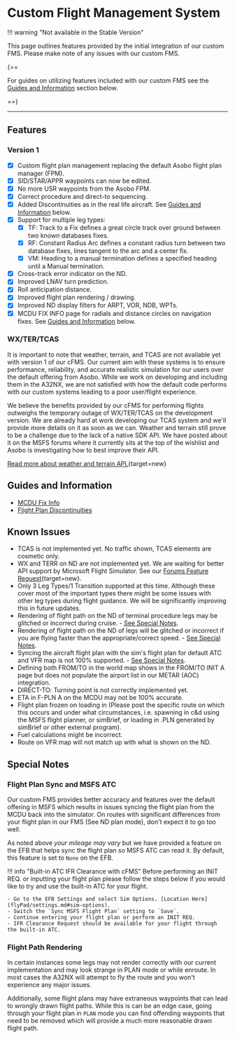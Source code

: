 # Custom Flight Management System

!!! warning "Not available in the Stable Version"

This page outlines features provided by the initial integration of our custom FMS. Please make note of any issues with our custom FMS.

{==

For guides on utilizing features included with our custom FMS see the [Guides and Information](#guides-and-information) section below.

==}

---

## Features

### Version 1

- [x] Custom flight plan management replacing the default Asobo flight plan manager (FPM).
- [x] SID/STAR/APPR waypoints can now be edited.
- [x] No more USR waypoints from the Asobo FPM.
- [x] Correct procedure and direct-to sequencing.
- [x] Added Discontinuities as in the real life aircraft. See [Guides and Information](#guides-and-information) below.
- [x] Support for multiple leg types:
    - [x] TF: Track to a Fix defines a great circle track over ground between two known databases fixes.
    - [x] RF: Constant Radius Arc defines a constant radius turn between two database fixes, lines tangent to the arc and a center fix.
    - [x] VM: Heading to a manual termination defines a specified heading until a Manual termination.
- [x] Cross-track error indicator on the ND.
- [x] Improved LNAV turn prediction.
- [x] Roll anticipation distance.
- [x] Improved flight plan rendering / drawing.
- [x] Improved ND display filters for ARPT, VOR, NDB, WPTs.
- [x] MCDU FIX INFO page for radials and distance circles on navigation fixes. See [Guides and Information](#guides-and-information) below.

### WX/TER/TCAS

It is important to note that weather, terrain, and TCAS are not available yet with version 1 of our cFMS. Our current aim with these systems is to ensure performance, reliability, and accurate realistic simulation for our users over the default offering from Asobo. While we work on developing and including them in the A32NX, we are not satisfied with how the default code performs with our custom systems leading to a poor user/flight experience.

We believe the benefits provided by our cFMS for performing flights outweighs the temporary outage of WX/TER/TCAS on the development version. We are already hard at work developing our TCAS system and we'll provide more details on it as soon as we can. Weather and terrain still prove to be a challenge due to the lack of a native SDK API. We have posted about it on the MSFS forums where it currently sits at the top of the wishlist and Asobo is investigating how to best improve their API.

[Read more about weather and terrain API.](https://forums.flightsimulator.com/t/implement-weather-and-terrain-api-s-for-aircraft-developers-to-implement-accurate-radar-predictive-windshear-egpws-and-metar-wind-uplink/442016){target=new}

## Guides and Information

- [MCDU Fix Info](./fixinfo.md)
- [Flight Plan Discontinuities](../../pilots-corner/beginner-guide/preparing-mcdu.md#discontinuity)

## Known Issues

- TCAS is not implemented yet. No traffic shown, TCAS elements are cosmetic only.
- WX and TERR on ND are not implemented yet. We are waiting for better API support by Microsoft Flight Simulator. See our [Forums Feature Request](https://forums.flightsimulator.com/t/implement-weather-and-terrain-api-s-for-aircraft-developers-to-implement-accurate-radar-predictive-windshear-egpws-and-metar-wind-uplink/442016){target=new}.
- Only 3 Leg Types/1 Transition supported at this time. Although these cover most of the important types there might be some issues with other leg types during flight guidance. We will be significantly improving this in future updates.
- Rendering of flight path on the ND of terminal procedure legs may be glitched or incorrect during cruise. - [See Special Notes](../feature-guides/cFMS.md#flight-path-rendering).
- Rendering of flight path on the ND of legs will be glitched or incorrect if you are flying faster than the appropriate/correct speed. - [See Special Notes](../feature-guides/cFMS.md#flight-path-rendering).
- Syncing the aircraft flight plan with the sim's flight plan for default ATC and VFR map is not 100% supported. - [See Special Notes](../feature-guides/cFMS.md#flight-plan-sync-and-msfs-atc).
- Defining both FROM/TO in the world map shows in the FROM/TO INIT A page but does not populate the airport list in our METAR (AOC) integration.
- DIRECT-TO: Turning point is not correctly implemented yet.
- ETA in F-PLN A on the MCDU may not be 100% accurate.
- Flight plan frozen on loading in (Please post the specific route on which this occurs and under what circumstances, i.e. spawning in c&d using the MSFS flight planner, or simBrief, or loading in .PLN generated by simBrief or other external program).
- Fuel calculations might be incorrect.
- Route on VFR map will not match up with what is shown on the ND.

## Special Notes

### Flight Plan Sync and MSFS ATC

Our custom FMS provides better accuracy and features over the default offering in MSFS which results in issues syncing the flight plan from the MCDU back into the simulator. On routes with significant differences from your flight plan in our FMS (See ND plan mode), don't expect it to go too well.

As noted above *your mileage may vary* but we have provided a feature on the EFB that helps sync the flight plan so MSFS ATC can read it. By default, this feature is set to `None` on the EFB.

!!! info "Built-in ATC IFR Clearance with cFMS"
     Before performing an INIT REQ. or inputting your flight plan please follow the steps below if you would like to try and use the built-in ATC for your flight.

    - Go to the EFB Settings and select Sim Options. [Location Here](flyPad/settings.md#sim-options).
    - Switch the `Sync MSFS Flight Plan` setting to `Save`.
    - Continue entering your flight plan or perform an INIT REQ.
    - IFR Clearance Request should be available for your flight through the built-in ATC.

### Flight Path Rendering

In certain instances some legs may not render correctly with our current implementation and may look strange in PLAN mode or while enroute. In most cases the A32NX will attempt to fly the route and you won't experience any major issues.

Additionally, some flight plans may have extraneous waypoints that can lead to wrongly drawn flight paths. While this is can be an edge case, going through your flight plan in `PLAN` mode you can find offending waypoints that need to be removed which will provide a much more reasonable drawn flight path.
